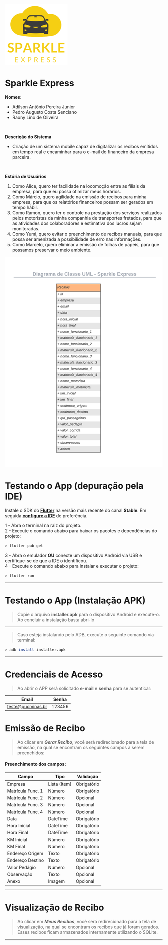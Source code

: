<img src="assets/images/logo.png" href="#" alt="Sparkle Express" width="200"/>

# Sparkle Express

**Nomes:**

- Adilson Antônio Pereira Junior
- Pedro Augusto Costa Senciano
- Raony Lino de Oliveira

<br>

**Descrição do Sistema**

- Criação de um sistema mobile capaz de digitalizar os recibos emitidos em tempo real e encaminhar para o e-mail do financeiro da empresa parceira.

<br>

**Estória de Usuários**

1. Como Alice, quero ter facilidade na locomoção entre as filiais da empresa, para que eu possa otimizar meus horários.
2. Como Márcio, quero agilidade na emissão de recibos para minha empresa, para que os relatórios financeiros possam ser gerados em tempo hábil.
3. Como Ramon, quero ter o controle na prestação dos serviços realizados pelos motoristas da minha companhia de transportes fretados, para que as atividades dos colaboradores e estimativa dos lucros sejam monitoradas.
4. Como Yumi, quero evitar o preenchimento de recibos manuais, para que possa ser amenizada a possibilidade de erro nas informações.
5. Como Marcelo, quero eliminar a emissão de folhas de papeis, para que possamos preservar o meio ambiente.

<img src="assets/images/diagrama_uml.png" href="#" alt="UML"/>

# Testando o App (depuração pela IDE)

Instale o SDK do [**Flutter**](https://docs.flutter.dev/get-started/install) na versão mais recente do canal **Stable**.
Em seguida [**configure a IDE**](https://docs.flutter.dev/get-started/editor) de preferência.

1 - Abra o terminal na raiz do projeto.<br>
2 - Execute o comando abaixo para baixar os pacotes e dependências do projeto:

```sh
> flutter pub get
```

3 - Abra o emulador **OU** conecte um dispositivo Android via USB e certifique-se de que a IDE o identificou.<br>
4 - Execute o comando abaixo para instalar e executar o projeto:

```sh
> flutter run
```
___

# Testando o App (Instalação APK)

> Copie o arquivo **installer.apk** para o dispositivo Android e execute-o.
> Ao concluir a instalação basta abri-lo
___
> Caso esteja instalando pelo ADB, execute o seguinte comando via terminal:
```sh
> adb install installer.apk
```
___
# Credenciais de Acesso

> Ao abrir o APP será solicitado **e-mail** e **senha** para se autenticar:

| Email | Senha |
| ----------------- | ------ |
| teste@pucminas.br | 123456 |


# Emissão de Recibo

> Ao clicar em ***Gerar Recibo***, você será redirecionado para a tela de emissão, na qual se encontram os seguintes campos à serem preenchidos:

#### Preenchimento dos campos:

| Campo | Tipo | Validação |
|--------|--------|--------|
| Empresa | Lista (Item) | Obrigatório |
| Matrícula Func. 1 | Número | Obrigatório |
| Matrícula Func. 2 | Número | Opcional |
| Matrícula Func. 3 | Número | Opcional |
| Matrícula Func. 4 | Número | Opcional |
| Data | DateTime | Obrigatório |
| Hora Inicial | DateTime | Obrigatório |
| Hora Final | DateTime | Obrigatório |
| KM Inicial | Número | Obrigatório |
| KM Final | Número | Obrigatório |
| Endereço Origem | Texto | Obrigatório |
| Endereço Destino | Texto | Obrigatório |
| Valor Pedágio | Número | Opcional |
| Observação | Texto | Opcional |
| Anexo | Imagem | Opcional |

___

# Visualização de Recibo

> Ao clicar em ***Meus Recibos***, você será redirecionado para a tela de visualização, na qual se encontram os recibos que já foram gerados. Esses recibos ficam armazenados internamente utilizando o SQLite.

___



